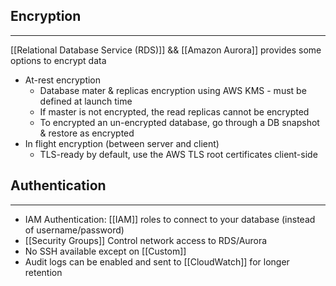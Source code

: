 ## Encryption
---
[[Relational Database Service (RDS)]] && [[Amazon Aurora]] provides some options to encrypt data
- At-rest encryption
	- Database mater & replicas encryption using AWS KMS - must be defined at launch time
	- If master is not encrypted, the read replicas cannot be encrypted
	- To encrypted an un-encrypted database, go through a DB snapshot & restore as encrypted
- In flight encryption (between server and client)
	- TLS-ready by default, use the AWS TLS root certificates client-side

## Authentication
---
- IAM Authentication: [[IAM]] roles to connect to your database (instead of username/password)
- [[Security Groups]] Control network access to RDS/Aurora
- No SSH available except on [[Custom]]
- Audit logs can be enabled and sent to [[CloudWatch]] for longer retention